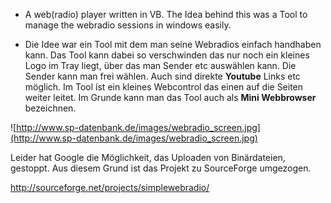   * A web(radio) player written in VB. The Idea behind this was a Tool to manage the webradio sessions in windows easily.

  * Die Idee war ein Tool mit dem man seine Webradios einfach handhaben kann. Das Tool kann dabei so verschwinden das nur noch ein kleines Logo im Tray liegt, über das man Sender etc auswählen kann. Die Sender kann man frei wählen. Auch sind direkte **Youtube** Links etc möglich. Im Tool ist ein kleines Webcontrol das einen auf die Seiten weiter leitet. Im Grunde kann man das Tool auch als **Mini Webbrowser** bezeichnen.


![http://www.sp-datenbank.de/images/webradio_screen.jpg](http://www.sp-datenbank.de/images/webradio_screen.jpg)

Leider hat Google die Möglichkeit, das Uploaden von Binärdateien, gestoppt. Aus diesem Grund ist das Projekt zu SourceForge umgezogen.

http://sourceforge.net/projects/simplewebradio/